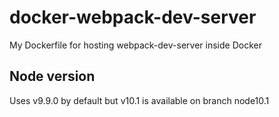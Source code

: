 # docker-webpack-dev-server
My Dockerfile for hosting webpack-dev-server inside Docker

## Node version
Uses v9.9.0 by default but v10.1 is available on branch node10.1

